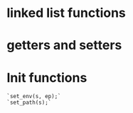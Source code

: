 # linked list functions




# getters and setters




# Init functions
	`set_env(s, ep);`
	`set_path(s);`
